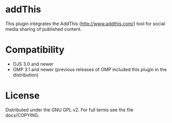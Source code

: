 # addThis
This plugin integrates the AddThis (http://www.addthis.com/) tool for social media sharing of published content.

# Compatibility

- OJS 3.0 and newer
- OMP 3.1 and newer (previous releases of OMP included this plugin in the distribution)

# License
Distributed under the GNU GPL v2. For full terms see the file docs/COPYING.

